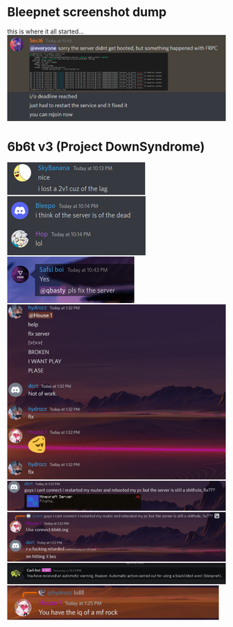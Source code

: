 # Bleepnet screenshot dump
this is where it all started...<br>
![alt text](unknown.png)

# 6b6t v3 (Project DownSyndrome)<br>
![alt text](1.png)<br>
![alt text](2.png)<br>
![alt text](3.png)<br>
![alt text](4.png)<br>
![alt text](5.png)<br>
![alt text](6.png)<br>
![alt text](7.png)<br>
![alt text](8.png)<br>

